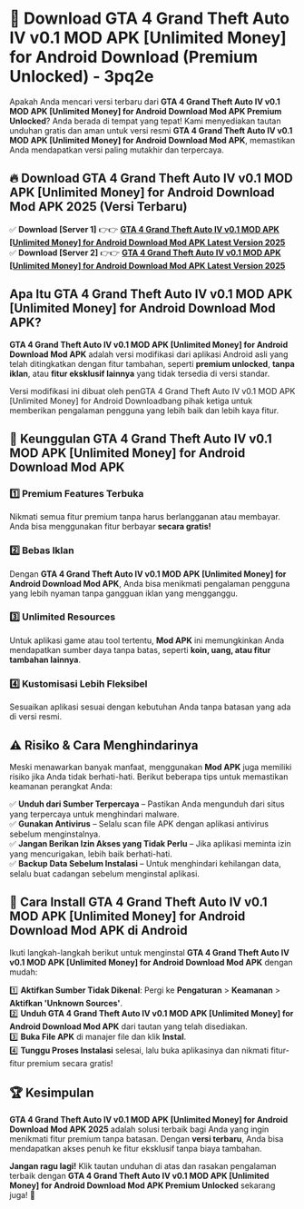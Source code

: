 # 🎯 Download GTA 4 Grand Theft Auto IV v0.1 MOD APK [Unlimited Money] for Android Download (Premium Unlocked) -  3pq2e

Apakah Anda mencari versi terbaru dari **GTA 4 Grand Theft Auto IV v0.1 MOD APK [Unlimited Money] for Android Download Mod APK Premium Unlocked**? Anda berada di tempat yang tepat! Kami menyediakan tautan unduhan gratis dan aman untuk versi resmi **GTA 4 Grand Theft Auto IV v0.1 MOD APK [Unlimited Money] for Android Download Mod APK**, memastikan Anda mendapatkan versi paling mutakhir dan terpercaya.

## 🔥 Download GTA 4 Grand Theft Auto IV v0.1 MOD APK [Unlimited Money] for Android Download Mod APK 2025 (Versi Terbaru)

✅ **Download [Server 1]** 👉👉 [**GTA 4 Grand Theft Auto IV v0.1 MOD APK [Unlimited Money] for Android Download Mod APK Latest Version 2025**](https://momento.my/?title=GTA_4_Grand_Theft_Auto_IV_v0.1_MOD_APK_[Unlimited_Money]_for_Android_Download)  
✅ **Download [Server 2]** 👉👉 [**GTA 4 Grand Theft Auto IV v0.1 MOD APK [Unlimited Money] for Android Download Mod APK Latest Version 2025**](https://momento.my/?title=GTA_4_Grand_Theft_Auto_IV_v0.1_MOD_APK_[Unlimited_Money]_for_Android_Download)  

## Apa Itu GTA 4 Grand Theft Auto IV v0.1 MOD APK [Unlimited Money] for Android Download Mod APK?

**GTA 4 Grand Theft Auto IV v0.1 MOD APK [Unlimited Money] for Android Download Mod APK** adalah versi modifikasi dari aplikasi Android asli yang telah ditingkatkan dengan fitur tambahan, seperti **premium unlocked**, **tanpa iklan**, atau **fitur eksklusif lainnya** yang tidak tersedia di versi standar.

Versi modifikasi ini dibuat oleh penGTA 4 Grand Theft Auto IV v0.1 MOD APK [Unlimited Money] for Android Downloadbang pihak ketiga untuk memberikan pengalaman pengguna yang lebih baik dan lebih kaya fitur.

## 🎯 Keunggulan GTA 4 Grand Theft Auto IV v0.1 MOD APK [Unlimited Money] for Android Download Mod APK

### 1️⃣ Premium Features Terbuka
Nikmati semua fitur premium tanpa harus berlangganan atau membayar. Anda bisa menggunakan fitur berbayar **secara gratis!**

### 2️⃣ Bebas Iklan
Dengan **GTA 4 Grand Theft Auto IV v0.1 MOD APK [Unlimited Money] for Android Download Mod APK**, Anda bisa menikmati pengalaman pengguna yang lebih nyaman tanpa gangguan iklan yang mengganggu.

### 3️⃣ Unlimited Resources
Untuk aplikasi game atau tool tertentu, **Mod APK** ini memungkinkan Anda mendapatkan sumber daya tanpa batas, seperti **koin, uang, atau fitur tambahan lainnya**.

### 4️⃣ Kustomisasi Lebih Fleksibel
Sesuaikan aplikasi sesuai dengan kebutuhan Anda tanpa batasan yang ada di versi resmi.

## ⚠️ Risiko & Cara Menghindarinya

Meski menawarkan banyak manfaat, menggunakan **Mod APK** juga memiliki risiko jika Anda tidak berhati-hati. Berikut beberapa tips untuk memastikan keamanan perangkat Anda:

✅ **Unduh dari Sumber Terpercaya** – Pastikan Anda mengunduh dari situs yang terpercaya untuk menghindari malware.  
✅ **Gunakan Antivirus** – Selalu scan file APK dengan aplikasi antivirus sebelum menginstalnya.  
✅ **Jangan Berikan Izin Akses yang Tidak Perlu** – Jika aplikasi meminta izin yang mencurigakan, lebih baik berhati-hati.  
✅ **Backup Data Sebelum Instalasi** – Untuk menghindari kehilangan data, selalu buat cadangan sebelum menginstal aplikasi.

## 📌 Cara Install GTA 4 Grand Theft Auto IV v0.1 MOD APK [Unlimited Money] for Android Download Mod APK di Android

Ikuti langkah-langkah berikut untuk menginstal **GTA 4 Grand Theft Auto IV v0.1 MOD APK [Unlimited Money] for Android Download Mod APK** dengan mudah:

1️⃣ **Aktifkan Sumber Tidak Dikenal**: Pergi ke **Pengaturan** > **Keamanan** > **Aktifkan 'Unknown Sources'**.  
2️⃣ **Unduh GTA 4 Grand Theft Auto IV v0.1 MOD APK [Unlimited Money] for Android Download Mod APK** dari tautan yang telah disediakan.  
3️⃣ **Buka File APK** di manajer file dan klik **Instal**.  
4️⃣ **Tunggu Proses Instalasi** selesai, lalu buka aplikasinya dan nikmati fitur-fitur premium secara gratis!

## 🏆 Kesimpulan

**GTA 4 Grand Theft Auto IV v0.1 MOD APK [Unlimited Money] for Android Download Mod APK 2025** adalah solusi terbaik bagi Anda yang ingin menikmati fitur premium tanpa batasan. Dengan **versi terbaru**, Anda bisa mendapatkan akses penuh ke fitur eksklusif tanpa biaya tambahan.

**Jangan ragu lagi!** Klik tautan unduhan di atas dan rasakan pengalaman terbaik dengan **GTA 4 Grand Theft Auto IV v0.1 MOD APK [Unlimited Money] for Android Download Mod APK Premium Unlocked** sekarang juga! 🚀
